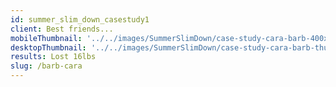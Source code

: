 ```yaml
---
id: summer_slim_down_casestudy1
client: Best friends...
mobileThumbnail: '../../images/SummerSlimDown/case-study-cara-barb-400x400.jpg'
desktopThumbnail: '../../images/SummerSlimDown/case-study-cara-barb-thumbnail-big.jpg'
results: Lost 16lbs
slug: /barb-cara
---
```

